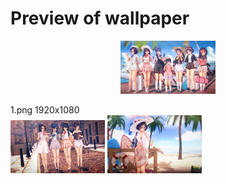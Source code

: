 # Preview of wallpaper

<p align="center">
  <img src="1.png" style="max-width:30%; height:auto;"/>
  <figcaption>1.png 1920x1080</figcaption>
  <img src="2.png" style="max-width:30%; height:auto;"/>
  <img src="3.png" style="max-width:30%; height:auto;"/>
</p>
